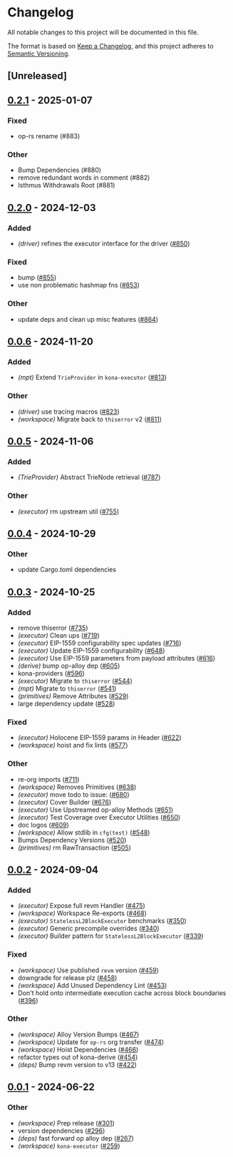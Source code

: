 # Changelog
All notable changes to this project will be documented in this file.

The format is based on [Keep a Changelog](https://keepachangelog.com/en/1.0.0/),
and this project adheres to [Semantic Versioning](https://semver.org/spec/v2.0.0.html).

## [Unreleased]

## [0.2.1](https://github.com/op-rs/kona/compare/kona-executor-v0.2.0...kona-executor-v0.2.1) - 2025-01-07

### Fixed

- op-rs rename (#883)

### Other

- Bump Dependencies (#880)
- remove redundant words in comment (#882)
- Isthmus Withdrawals Root (#881)

## [0.2.0](https://github.com/op-rs/kona/compare/kona-executor-v0.1.0...kona-executor-v0.2.0) - 2024-12-03

### Added

- *(driver)* refines the executor interface for the driver ([#850](https://github.com/op-rs/kona/pull/850))

### Fixed

- bump ([#855](https://github.com/op-rs/kona/pull/855))
- use non problematic hashmap fns ([#853](https://github.com/op-rs/kona/pull/853))

### Other

- update deps and clean up misc features ([#864](https://github.com/op-rs/kona/pull/864))

## [0.0.6](https://github.com/op-rs/kona/compare/kona-executor-v0.0.5...kona-executor-v0.0.6) - 2024-11-20

### Added

- *(mpt)* Extend `TrieProvider` in `kona-executor` ([#813](https://github.com/op-rs/kona/pull/813))

### Other

- *(driver)* use tracing macros ([#823](https://github.com/op-rs/kona/pull/823))
- *(workspace)* Migrate back to `thiserror` v2 ([#811](https://github.com/op-rs/kona/pull/811))

## [0.0.5](https://github.com/op-rs/kona/compare/kona-executor-v0.0.4...kona-executor-v0.0.5) - 2024-11-06

### Added

- *(TrieProvider)* Abstract TrieNode retrieval ([#787](https://github.com/op-rs/kona/pull/787))

### Other

- *(executor)* rm upstream util ([#755](https://github.com/op-rs/kona/pull/755))

## [0.0.4](https://github.com/op-rs/kona/compare/kona-executor-v0.0.3...kona-executor-v0.0.4) - 2024-10-29

### Other

- update Cargo.toml dependencies

## [0.0.3](https://github.com/op-rs/kona/compare/kona-executor-v0.0.2...kona-executor-v0.0.3) - 2024-10-25

### Added

- remove thiserror ([#735](https://github.com/op-rs/kona/pull/735))
- *(executor)* Clean ups ([#719](https://github.com/op-rs/kona/pull/719))
- *(executor)* EIP-1559 configurability spec updates ([#716](https://github.com/op-rs/kona/pull/716))
- *(executor)* Update EIP-1559 configurability ([#648](https://github.com/op-rs/kona/pull/648))
- *(executor)* Use EIP-1559 parameters from payload attributes ([#616](https://github.com/op-rs/kona/pull/616))
- *(derive)* bump op-alloy dep ([#605](https://github.com/op-rs/kona/pull/605))
- kona-providers ([#596](https://github.com/op-rs/kona/pull/596))
- *(executor)* Migrate to `thiserror` ([#544](https://github.com/op-rs/kona/pull/544))
- *(mpt)* Migrate to `thiserror` ([#541](https://github.com/op-rs/kona/pull/541))
- *(primitives)* Remove Attributes ([#529](https://github.com/op-rs/kona/pull/529))
- large dependency update ([#528](https://github.com/op-rs/kona/pull/528))

### Fixed

- *(executor)* Holocene EIP-1559 params in Header ([#622](https://github.com/op-rs/kona/pull/622))
- *(workspace)* hoist and fix lints ([#577](https://github.com/op-rs/kona/pull/577))

### Other

- re-org imports ([#711](https://github.com/op-rs/kona/pull/711))
- *(workspace)* Removes Primitives ([#638](https://github.com/op-rs/kona/pull/638))
- *(executor)* move todo to issue: ([#680](https://github.com/op-rs/kona/pull/680))
- *(executor)* Cover Builder ([#676](https://github.com/op-rs/kona/pull/676))
- *(executor)* Use Upstreamed op-alloy Methods  ([#651](https://github.com/op-rs/kona/pull/651))
- *(executor)* Test Coverage over Executor Utilities ([#650](https://github.com/op-rs/kona/pull/650))
- doc logos ([#609](https://github.com/op-rs/kona/pull/609))
- *(workspace)* Allow stdlib in `cfg(test)` ([#548](https://github.com/op-rs/kona/pull/548))
- Bumps Dependency Versions ([#520](https://github.com/op-rs/kona/pull/520))
- *(primitives)* rm RawTransaction ([#505](https://github.com/op-rs/kona/pull/505))

## [0.0.2](https://github.com/op-rs/kona/compare/kona-executor-v0.0.1...kona-executor-v0.0.2) - 2024-09-04

### Added
- *(executor)* Expose full revm Handler ([#475](https://github.com/op-rs/kona/pull/475))
- *(workspace)* Workspace Re-exports ([#468](https://github.com/op-rs/kona/pull/468))
- *(executor)* `StatelessL2BlockExecutor` benchmarks ([#350](https://github.com/op-rs/kona/pull/350))
- *(executor)* Generic precompile overrides ([#340](https://github.com/op-rs/kona/pull/340))
- *(executor)* Builder pattern for `StatelessL2BlockExecutor` ([#339](https://github.com/op-rs/kona/pull/339))

### Fixed
- *(workspace)* Use published `revm` version ([#459](https://github.com/op-rs/kona/pull/459))
- downgrade for release plz ([#458](https://github.com/op-rs/kona/pull/458))
- *(workspace)* Add Unused Dependency Lint ([#453](https://github.com/op-rs/kona/pull/453))
- Don't hold onto intermediate execution cache across block boundaries ([#396](https://github.com/op-rs/kona/pull/396))

### Other
- *(workspace)* Alloy Version Bumps ([#467](https://github.com/op-rs/kona/pull/467))
- *(workspace)* Update for `op-rs` org transfer ([#474](https://github.com/op-rs/kona/pull/474))
- *(workspace)* Hoist Dependencies ([#466](https://github.com/op-rs/kona/pull/466))
- refactor types out of kona-derive ([#454](https://github.com/op-rs/kona/pull/454))
- *(deps)* Bump revm version to v13 ([#422](https://github.com/op-rs/kona/pull/422))

## [0.0.1](https://github.com/op-rs/kona/releases/tag/kona-executor-v0.0.1) - 2024-06-22

### Other
- *(workspace)* Prep release ([#301](https://github.com/op-rs/kona/pull/301))
- version dependencies ([#296](https://github.com/op-rs/kona/pull/296))
- *(deps)* fast forward op alloy dep ([#267](https://github.com/op-rs/kona/pull/267))
- *(workspace)* `kona-executor` ([#259](https://github.com/op-rs/kona/pull/259))
